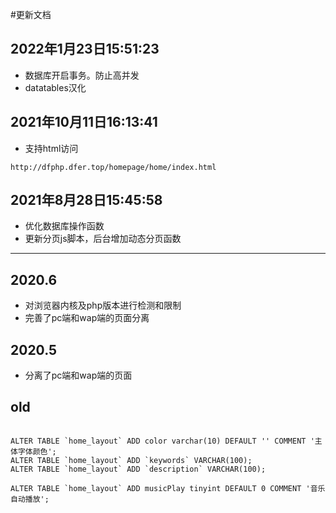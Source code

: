 #更新文档 

## 2022年1月23日15:51:23
- 数据库开启事务。防止高并发
- datatables汉化

## 2021年10月11日16:13:41
- 支持html访问

```
http://dfphp.dfer.top/homepage/home/index.html
```

## 2021年8月28日15:45:58
- 优化数据库操作函数
- 更新分页js脚本，后台增加动态分页函数


***

## 2020.6
- 对浏览器内核及php版本进行检测和限制
- 完善了pc端和wap端的页面分离

## 2020.5
- 分离了pc端和wap端的页面

## old
```

ALTER TABLE `home_layout` ADD color varchar(10) DEFAULT '' COMMENT '主体字体颜色';
ALTER TABLE `home_layout` ADD `keywords` VARCHAR(100);
ALTER TABLE `home_layout` ADD `description` VARCHAR(100);

ALTER TABLE `home_layout` ADD musicPlay tinyint DEFAULT 0 COMMENT '音乐自动播放'; 

```